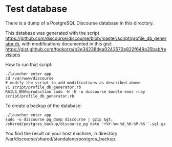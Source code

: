 Test database
=============

There is a dump of a PostgreSQL Discourse database in this directory.

This database was generated with the script https://github.com/discourse/discourse/blob/master/script/profile_db_generator.rb, with modifications documented in this gist: https://gist.github.com/tpokorra/b2e34238dea0243572e822f649a35bab/revisions

How to run that script:

```
./launcher enter app
cd /var/www/discourse
# modify the script to add modifications as described above
vi script/profile_db_generator.rb
RAILS_ENV=production sudo -H -E -u discourse bundle exec ruby script/profile_db_generator.rb
```

To create a backup of the database:

```
./launcher enter app
sudo -u discourse pg_dump discourse | gzip &gt; /shared/postgres_backup/discourse_pg`date '+%Y-%m-%d_%H-%M-%S'`.sql.gz
```

You find the result on your host machine, in directory /var/discourse/shared/standalone/postgres_backup.

